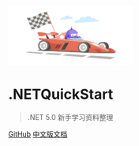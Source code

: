 <!-- _coverpage.md -->


<img src="_media/icon.svg" width = "50%" />

# .NETQuickStart

> .NET 5.0 新手学习资料整理

[GitHub](https://github.com/docsifyjs/docsify/)
[中文版文档](#简介)